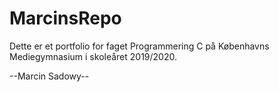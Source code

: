 # MarcinsRepo

Dette er et portfolio for faget Programmering C på Københavns Mediegymnasium i skoleåret 2019/2020.

--Marcin Sadowy--
